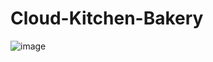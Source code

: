 # Cloud-Kitchen-Bakery

![image](https://github.com/LakshyaSharma207/Cloud-Kitchen-Bakery/assets/124886897/ad03b92c-3bf9-498d-a6a2-f10b7c738278)
